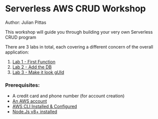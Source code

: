 # Serverless AWS CRUD Workshop

Author: Julian Pittas

This workshop will guide you through building your very own Serverless CRUD program

There are 3 labs in total, each covering a different concern of the overall application:

1. [Lab 1 - First Function](./Lab_1_-_First_Function)
2. [Lab 2 - Add the DB](./Lab_2_-_Add_the_DB)
3. [Lab 3 - Make it look gUId](./Lab_3_-_Make_it_look_gUId)

### Prerequisites:
- A credit card and phone number (for account creation)
- [An AWS account](https://docs.aws.amazon.com/lambda/latest/dg/setup.html)
- [AWS CLI Installed & Configured](https://docs.aws.amazon.com/lambda/latest/dg/setup-awscli.html)
- [Node.Js v8+ installed](https://www.taniarascia.com/how-to-install-and-use-node-js-and-npm-mac-and-windows/)